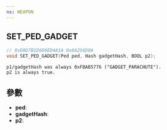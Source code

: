 ```yaml
---
ns: WEAPON
---
```

## SET_PED_GADGET

```c
// 0xD0D7B1E680ED4A1A 0x8A256D0A
void SET_PED_GADGET(Ped ped, Hash gadgetHash, BOOL p2);
```

```
p1/gadgetHash was always 0xFBAB5776 ("GADGET_PARACHUTE").  
p2 is always true.  
```

## 參數
* **ped**: 
* **gadgetHash**: 
* **p2**: 

